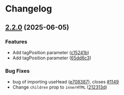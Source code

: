 # Changelog

## [2.2.0](https://github.com/ymmooot/nuxt-jsonld/compare/nuxt-jsonld-v2.1.1...nuxt-jsonld-v2.2.0) (2025-06-05)


### Features

* Add tagPosition parameter ([c15241b](https://github.com/ymmooot/nuxt-jsonld/commit/c15241b8cd266f6b5bab1fe5c1a34095781d8b57))
* Add tagPosition parameter ([65dd6c3](https://github.com/ymmooot/nuxt-jsonld/commit/65dd6c3e558a4a5a70b7af432e8424e2055cea05))


### Bug Fixes

* bug of importing useHead ([e708387](https://github.com/ymmooot/nuxt-jsonld/commit/e7083875369a4dd6a5275007660a59d1276ec6b2)), closes [#1149](https://github.com/ymmooot/nuxt-jsonld/issues/1149)
* Change `children` prop to `innerHTML` ([212313d](https://github.com/ymmooot/nuxt-jsonld/commit/212313d7b1b46e552f043c761fcc9bbf2f838fea))
